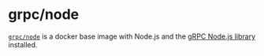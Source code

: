 # grpc/node

[`grpc/node`](https://index.docker.io/u/grpc/node) is a docker base image with Node.js and the [gRPC Node.js library](http://github.com/grpc/grpc/tree/master/src/node) installed.
